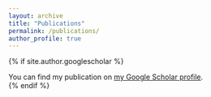 ```yaml
---
layout: archive
title: "Publications"
permalink: /publications/
author_profile: true
---
```


{% if site.author.googlescholar %}
  <div class="wordwrap">You can find my publication on <a href="{{site.author.googlescholar}}">my Google Scholar profile</a>.</div>
{% endif %}

<!-- {% include base_path %}

{% for post in site.publications reversed %}
  {% include archive-single.html %}
{% endfor %} -->
<!-- * T Perrett, A Darkhalil, S Sinha, O Emara, S Pollard, K Parida, K Liu, P Gatti, S Bansal, K Flanagan, J Chalk, Z Zhu, R Guerrier, F Abdelazim, B Zhu, D Moltisanti, M Wray, H Doughty, D Damen (2025). HD-EPIC: A Highly-Detailed Egocentric Video Dataset. IEEE/CVF Computer Vision and Pattern Recognition (CVPR). [Paper](https://arxiv.org/abs/2502.04144) [Webpage](https://hd-epic.github.io/) [Dataset](https://hd-epic.github.io/index#download) [Annotations](https://github.com/hd-epic/hd-epic-annotations) [Explore Dataset](https://hd-epic.github.io/demo.html)

* J Pope, M. Hassanuzzaman, W. Chapman, H Day, M. Sherpa, O Emara, N. Adhikari, A Joshi. Froniters In Digital Health, under review. Skin Cancer Machine Learning Model Tone Bias. arXiv preprint, arXiv:2410.06385. [Paper](https://arxiv.org/abs/2410.06385) -->
